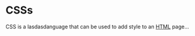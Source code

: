 # CSSs















CSS is a lasdasdanguage that can be used to add style to an [HTML](/wiki/HTML) page...